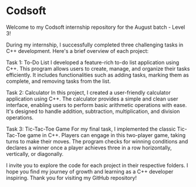 # Codsoft
Welcome to my Codsoft internship repository for the August batch - Level 3!

During my internship, I successfully completed three challenging tasks in C++ development. Here's a brief overview of each project:

Task 1: To-Do List
I developed a feature-rich to-do list application using C++. This program allows users to create, manage, and organize their tasks efficiently. It includes functionalities such as adding tasks, marking them as complete, and removing tasks from the list.

Task 2: Calculator
In this project, I created a user-friendly calculator application using C++. The calculator provides a simple and clean user interface, enabling users to perform basic arithmetic operations with ease. It's designed to handle addition, subtraction, multiplication, and division operations.

Task 3: Tic-Tac-Toe Game
For my final task, I implemented the classic Tic-Tac-Toe game in C++. Players can engage in this two-player game, taking turns to make their moves. The program checks for winning conditions and declares a winner once a player achieves three in a row horizontally, vertically, or diagonally.

I invite you to explore the code for each project in their respective folders. I hope you find my journey of growth and learning as a C++ developer inspiring. Thank you for visiting my GitHub repository!
